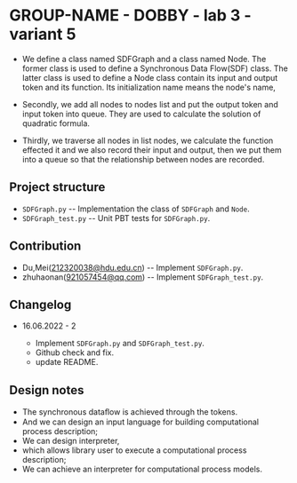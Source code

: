# GROUP-NAME - DOBBY - lab 3 - variant 5

-  We define a class named SDFGraph and a class named Node.
The former class is used to define a Synchronous Data Flow(SDF) class.
The latter class is used to define a Node class
contain its input and output token and its function.
Its initialization name means the node's name,

-  Secondly, we add all nodes to nodes list and
put the output token and input token into queue.
They are used to calculate the solution of quadratic formula.

- Thirdly, we traverse all nodes in list nodes,
 we calculate the function effected it and we also record their input and output,
 then we put them into a queue so that the relationship between nodes are recorded.

## Project structure

- `SDFGraph.py` -- Implementation the class of `SDFGraph` and `Node`.
- `SDFGraph_test.py` -- Unit PBT tests for `SDFGraph.py`.

## Contribution

- Du,Mei(212320038@hdu.edu.cn) -- Implement `SDFGraph.py`.
- zhuhaonan(921057454@qq.com) -- Implement `SDFGraph_test.py`.

## Changelog

- 16.06.2022 - 2

  - Implement `SDFGraph.py` and `SDFGraph_test.py`.
  - Github check and fix.
  - update README.

## Design notes

- The synchronous dataﬂow is achieved through the tokens.
- And we can design an input language for building computational process description;
- We can design interpreter,
- which allows library user to execute a computational process description;
- We can achieve an interpreter for computational process models.
